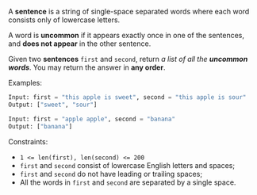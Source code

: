 A **sentence** is a string of single-space separated words where each word consists only of lowercase letters.

A word is **uncommon** if it appears exactly once in one of the sentences, and **does not appear** in the other sentence.

Given two **sentences** `first` and `second`, return _a list of all the **uncommon words**_. You may return the answer in **any order**.

Examples:
```python
Input: first = "this apple is sweet", second = "this apple is sour"
Output: ["sweet", "sour"]

Input: first = "apple apple", second = "banana"
Output: ["banana"]
```

Constraints:
- `1 <= len(first), len(second) <= 200`
- `first` and `second` consist of lowercase English letters and spaces;
- `first` and `second` do not have leading or trailing spaces;
- All the words in `first` and `second` are separated by a single space.